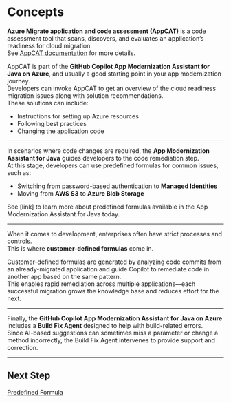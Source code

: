 # Concepts

**Azure Migrate application and code assessment (AppCAT)** is a code assessment tool that scans, discovers, and evaluates an application’s readiness for cloud migration.  
See [AppCAT documentation](https://learn.microsoft.com/en-us/azure/migrate/appcat/java) for more details.

AppCAT is part of the **GitHub Copilot App Modernization Assistant for Java on Azure**, and usually a good starting point in your app modernization journey.  
Developers can invoke AppCAT to get an overview of the cloud readiness migration issues along with solution recommendations.  
These solutions can include:
- Instructions for setting up Azure resources  
- Following best practices  
- Changing the application code

---

In scenarios where code changes are required, the **App Modernization Assistant for Java** guides developers to the code remediation step.  
At this stage, developers can use predefined formulas for common issues, such as:

- Switching from password-based authentication to **Managed Identities**
- Moving from **AWS S3** to **Azure Blob Storage**

See [link] to learn more about predefined formulas available in the App Modernization Assistant for Java today.

---

When it comes to development, enterprises often have strict processes and controls.  
This is where **customer-defined formulas** come in.  

Customer-defined formulas are generated by analyzing code commits from an already-migrated application and guide Copilot to remediate code in another app based on the same pattern.  
This enables rapid remediation across multiple applications—each successful migration grows the knowledge base and reduces effort for the next.

---

Finally, the **GitHub Copilot App Modernization Assistant for Java on Azure** includes a **Build Fix Agent** designed to help with build-related errors.  
Since AI-based suggestions can sometimes miss a parameter or change a method incorrectly, the Build Fix Agent intervenes to provide support and correction.

---

## Next Step

[Predefined Formula](#predefined-formula)
